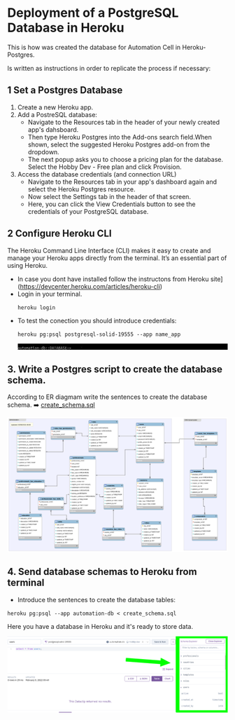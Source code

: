 # Deployment of a PostgreSQL Database in Heroku 

This is how was created the database for Automation Cell in Heroku-Postgres.

Is written as instructions in order to replicate the process if necessary:

## 1 Set a Postgres Database
1. Create a new Heroku app.
2. Add a PostreSQL database:
	*  Navigate to the Resources tab in the header of your newly created app's dahsboard. 
	*  Then type Heroku Postgres into the Add-ons search field.When shown, select the suggested Heroku Postgres add-on from the dropdown.
	*  The next popup asks you to choose a pricing plan for the database. Select the Hobby Dev - Free plan and click Provision.
3. Access the database credentials (and connection URL)
	* Navigate to the Resources tab in your app's dashboard again and select the Heroku Postgres resource.
	* Now select the Settings tab in the header of that screen.
	* Here, you can click the View Credentials button to see the credentials of your PostgreSQL database.

## 2 Configure Heroku CLI

The Heroku Command Line Interface (CLI) makes it easy to create and manage your Heroku apps directly from the terminal. 
It’s an essential part of using Heroku.

* In case you dont have installed follow the instructons from Heroku site](https://devcenter.heroku.com/articles/heroku-cli)
* Login in your terminal.
	```
	heroku login
	```
* To test the conection you should introduce credentials:
	```
	heroku pg:psql postgresql-solid-19555 --app name_app
	```
	![credentials](assets/test_connection.jpg)

## 3. Write a Postgres script to create the database schema.

According to ER diagmam write the sentences to create the database schema. ➡️ [create_schema.sql](SQL_scripts/create_schema.sql)

![Database ER Diagram](assets/Automation_ER.png)

## 4. Send database schemas to Heroku from terminal

* Introduce the sentences to create the database tables:

```
heroku pg:psql --app automation-db < create_schema.sql 
```
Here you have a database in Heroku and it's ready to store data.

![tables](assets/schema.png)
